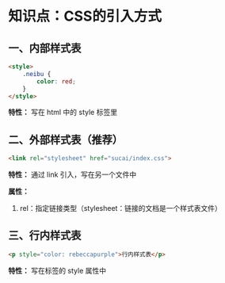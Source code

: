 # 知识点：CSS的引入方式

## 一、内部样式表

```html
<style>
    .neibu {
        color: red;
    }
</style>
```

**特性：** 写在 html 中的 style 标签里
    
## 二、外部样式表（推荐）

```html
<link rel="stylesheet" href="sucai/index.css">
```

**特性：** 通过 link 引入，写在另一个文件中

**属性：**
1. rel：指定链接类型（stylesheet：链接的文档是一个样式表文件）

## 三、行内样式表

```html
<p style="color: rebeccapurple">行内样式表</p>
```

**特性：** 写在标签的 style 属性中